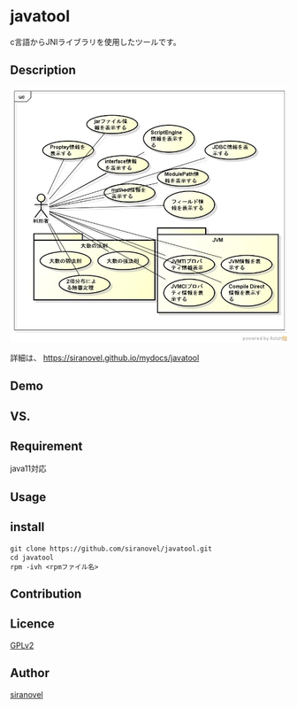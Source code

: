﻿javatool
========
c言語からJNIライブラリを使用したツールです。

## Description ##
![java tool](images/ucJavaTool.jpg)

詳細は、
https://siranovel.github.io/mydocs/javatool  

## Demo ##

## VS. ##

## Requirement ##
java11対応

## Usage ##

## install ##

    git clone https://github.com/siranovel/javatool.git  
    cd javatool  
    rpm -ivh <rpmファイル名>  

## Contribution ##

## Licence ##

[GPLv2](LICENSE)


## Author ##

[siranovel](https://github.com/siranovel)
